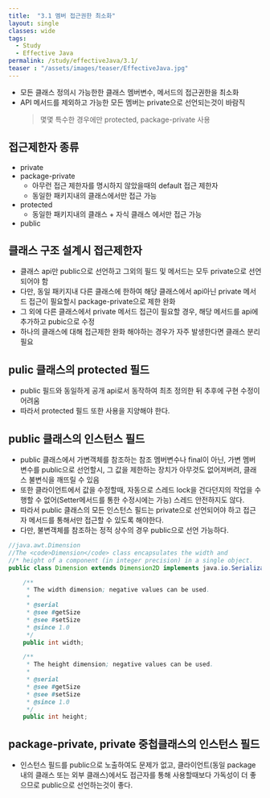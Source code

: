 ```yaml
---
title:  "3.1 멤버 접근권한 최소화"
layout: single
classes: wide
tags:
  - Study
  - Effective Java
permalink: /study/effectiveJava/3.1/
teaser : "/assets/images/teaser/EffectiveJava.jpg"
---
```

* 모든 클래스 정의시 가능한한 클래스 멤버변수, 메서드의 접근권한을 최소화
* API 메서드를 제외하고 가능한 모든 멤버는 private으로 선언되는것이 바람직
   > 몇몇 특수한 경우에만 protected, package-private 사용

## 접근제한자 종류
* private
* package-private
   * 아무런 접근 제한자를 명시하지 않았을때의 default 접근 제한자
   * 동일한 패키지내의 클래스에서만 접근 가능
* protected
   * 동일한 패키지내의 클래스 + 자식 클래스 에서만 접근 가능
* public

## 클래스 구조 설계시 접근제한자
* 클래스 api만 public으로 선언하고 그외의 필드 및 메서드는 모두 private으로 선언되어야 함
* 다만, 동일 패키지내 다른 클래스에 한하여 해당 클래스에서 api아닌 private 메서드 접근이 필요할시 package-private으로 제한 완화  
* 그 외에 다른 클래스에서 private 메서드 접근이 필요할 경우, 해당 메서드를 api에 추가하고 pubic으로 수정
* 하나의 클래스에 대해 접근제한 완화 해야하는 경우가 자주 발생한다면 클래스 분리 필요

## pulic 클래스의 protected 필드
* public 필드와 동일하게 공개 api로서 동작하여 최초 정의한 뒤 추후에 구현 수정이 어려움
* 따라서 protected 필드 또한 사용을 지양해야 한다.

## public 클래스의 인스턴스 필드
* public 클래스에서 가변객체를 참조하는 참조 멤버변수나 final이 아닌, 가변 멤버변수를 public으로 선언할시, 그 값을 제한하는 장치가 아무것도 없어져버려, 클래스 불변식을 깨뜨릴 수 있음
* 또한 클라이언트에서 값을 수정할때, 자동으로 스레드 lock을 건다던지의 작업을 수행할 수 없어(Setter메서드를 통한 수정시에는 가능) 스레드 안전하지도 않다.
* 따라서 public 클래스의 모든 인스턴스 필드는 private으로 선언되어야 하고 접근자 메서드를 통해서만 접근할 수 있도록 해야한다.
* 다만, 불변객체를 참조하는 정적 상수의 경우 public으로 선언 가능하다.

```java
//java.awt.Dimension
//The <code>Dimension</code> class encapsulates the width and
//* height of a component (in integer precision) in a single object.
public class Dimension extends Dimension2D implements java.io.Serializable {

    /**
     * The width dimension; negative values can be used.
     *
     * @serial
     * @see #getSize
     * @see #setSize
     * @since 1.0
     */
    public int width;

    /**
     * The height dimension; negative values can be used.
     *
     * @serial
     * @see #getSize
     * @see #setSize
     * @since 1.0
     */
    public int height;

```

## package-private, private 중첩클래스의 인스턴스 필드
* 인스턴스 필드를 public으로 노출하여도 문제가 없고, 클라이언트(동일 package내의 클래스 또는 외부 클래스)에서도 접근자를 통해 사용할때보다 가독성이 더 좋으므로 public으로 선언하는것이 좋다.